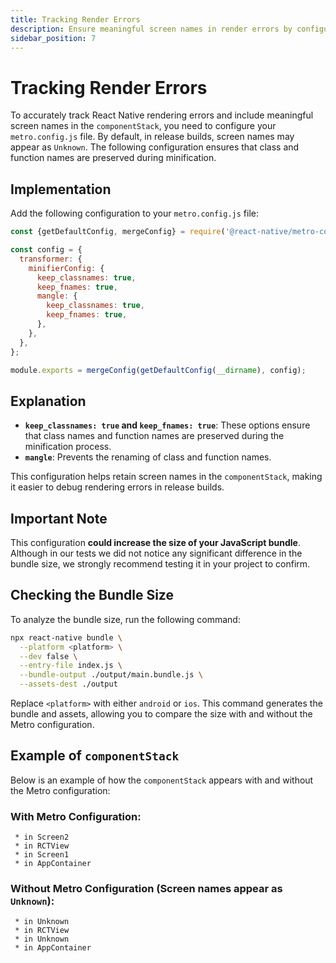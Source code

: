 ```yaml
---
title: Tracking Render Errors
description: Ensure meaningful screen names in render errors by configuring Metro bundler.
sidebar_position: 7
---
```


# Tracking Render Errors

To accurately track React Native rendering errors and include meaningful screen names in the `componentStack`, you need to configure your `metro.config.js` file. By default, in release builds, screen names may appear as `Unknown`. The following configuration ensures that class and function names are preserved during minification.

## Implementation

Add the following configuration to your `metro.config.js` file:

```javascript
const {getDefaultConfig, mergeConfig} = require('@react-native/metro-config');

const config = {
  transformer: {
    minifierConfig: {
      keep_classnames: true,
      keep_fnames: true,
      mangle: {
        keep_classnames: true,
        keep_fnames: true,
      },
    },
  },
};

module.exports = mergeConfig(getDefaultConfig(__dirname), config);
```

## Explanation

- **`keep_classnames: true` and `keep_fnames: true`**: These options ensure that class names and function names are preserved during the minification process.  
- **`mangle`**: Prevents the renaming of class and function names.  

This configuration helps retain screen names in the `componentStack`, making it easier to debug rendering errors in release builds.

## Important Note

This configuration **could increase the size of your JavaScript bundle**. Although in our tests we did not notice any significant difference in the bundle size, we strongly recommend testing it in your project to confirm.

## Checking the Bundle Size

To analyze the bundle size, run the following command:

```bash
npx react-native bundle \
  --platform <platform> \
  --dev false \
  --entry-file index.js \
  --bundle-output ./output/main.bundle.js \
  --assets-dest ./output
```

Replace `<platform>` with either `android` or `ios`. This command generates the bundle and assets, allowing you to compare the size with and without the Metro configuration.

## Example of `componentStack`

Below is an example of how the `componentStack` appears with and without the Metro configuration:

### With Metro Configuration:
```text
 * in Screen2
 * in RCTView
 * in Screen1
 * in AppContainer
 ```

 ### Without Metro Configuration (Screen names appear as `Unknown`):
```text
 * in Unknown
 * in RCTView
 * in Unknown
 * in AppContainer
 ```